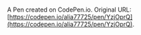 # 

A Pen created on CodePen.io. Original URL: [https://codepen.io/alia77725/pen/YzjOprQ](https://codepen.io/alia77725/pen/YzjOprQ).

